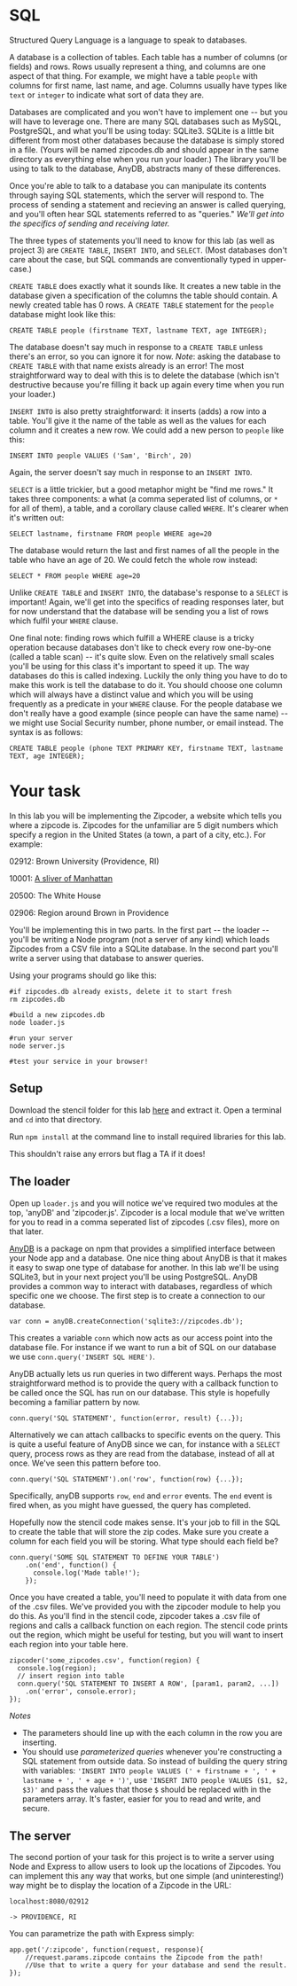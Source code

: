 SQL
====

Structured Query Language is a language to speak to databases.

A database is a collection of tables. Each table has a number of columns (or fields)
and rows. Rows usually represent a thing, and columns are one aspect of that thing.
For example, we might have a table `people` with columns for first name, last name,
and age. Columns usually have types like `text` or `integer` to indicate what sort
of data they are.

Databases are complicated and you won't have to implement one -- but you will have
to leverage one. There are many SQL databases such as MySQL, PostgreSQL, and what
you'll be using today: SQLite3. SQLite is a little bit different from most other
databases because the database is simply stored in a file. (Yours will be named
zipcodes.db and should appear in the same directory as everything else when you run
your loader.) The library you'll be using to talk to the database, AnyDB, abstracts
many of these differences.

Once you're able to talk to a database you can manipulate its contents through
saying SQL statements, which the server will respond to. The process of sending
a statement and recieving an answer is called querying, and you'll often hear
SQL statements referred to as "queries." *We'll get into the specifics of sending
and receiving later.*

The three types of statements you'll need to know for this lab (as well as project 3)
are `CREATE TABLE`, `INSERT INTO`, and `SELECT`. (Most databases don't care about
the case, but SQL commands are conventionally typed in upper-case.)

`CREATE TABLE` does exactly what it sounds like. It creates a new table in the database
given a specification of the columns the table should contain. A newly created table
has 0 rows. A `CREATE TABLE` statement for the `people` database might look like this:

```
CREATE TABLE people (firstname TEXT, lastname TEXT, age INTEGER);
```

The database doesn't say much in response to a `CREATE TABLE` unless there's an error,
so you can ignore it for now. _Note_: asking the database to `CREATE TABLE` with that name exists already is an error! The most straightforward way to deal with
this is to delete the database (which isn't destructive because you're filling it back
up again every time when you run your loader.)

`INSERT INTO` is also pretty straightforward: it inserts (adds) a row into a table. You'll give
it the name of the table as well as the values for each column and it creates a new row.
We could add a new person to `people` like this:

```
INSERT INTO people VALUES ('Sam', 'Birch', 20)
```

Again, the server doesn't say much in response to an `INSERT INTO`.

`SELECT` is a little trickier, but a good metaphor might be "find me rows." It takes
three components: a what (a comma seperated list of columns, or `*` for all of them), a table, and a corollary
clause called `WHERE`. It's clearer when it's written out:

```
SELECT lastname, firstname FROM people WHERE age=20
```

The database would return the last and first names of all the people in the table who have
an age of 20. We could fetch the whole row instead:

```
SELECT * FROM people WHERE age=20
```

Unlike `CREATE TABLE` and `INSERT INTO`, the database's response to a `SELECT` is important!
Again, we'll get into the specifics of reading responses later, but for now understand
that the database will be sending you a list of rows which fulfil your `WHERE` clause.

One final note: finding rows which fulfill a WHERE clause is a tricky operation because
databases don't like to check every row one-by-one (called a table scan) -- it's quite slow.
Even on the relatively small scales you'll be using for this class it's important to speed it
up. The way databases do this is called indexing. Luckily the only thing you have to do
to make this work is tell the database to do it. You should choose one column which will
always have a distinct value and which you will be using frequently as a predicate in your
`WHERE` clause. For the people database we don't really have a good example (since people
can have the same name) -- we might use Social Security number, phone number, or email
instead. The syntax is as follows:

```
CREATE TABLE people (phone TEXT PRIMARY KEY, firstname TEXT, lastname TEXT, age INTEGER);
```

# Your task

In this lab you will be implementing the Zipcoder, a website which tells you where
a zipcode is. Zipcodes for the unfamiliar are 5 digit numbers which specify a region
in the United States (a town, a part of a city, etc.). For example:

02912: Brown University (Providence, RI)

10001: [A sliver of Manhattan](http://goo.gl/maps/7H8Nh)

20500: The White House

02906: Region around Brown in Providence

You'll be implementing this in two parts. In the first part -- the loader -- you'll be
writing a Node program (not a server of any kind) which loads Zipcodes
from a CSV file into a SQLite database. In the second part you'll write a server
using that database to answer queries.

Using your programs should go like this:

```
#if zipcodes.db already exists, delete it to start fresh
rm zipcodes.db

#build a new zipcodes.db
node loader.js

#run your server
node server.js

#test your service in your browser!
```

## Setup

Download the stencil folder for this lab [here](http://cs.brown.edu/courses/cs132/labs/SQL-lab.zip) and extract
it. Open a terminal and `cd` into that directory.

Run `npm install` at the command line to install required libraries for this lab.

This shouldn't raise any errors but flag a TA if it does!

## The loader

Open up `loader.js` and you will notice we've required two modules at the top,
'anyDB' and 'zipcoder.js'. Zipcoder is a local module that we've written for you
to read in a comma seperated list of zipcodes (.csv files), more on that later. 

[AnyDB](https://github.com/grncdr/node-any-db) is a package on npm that provides
a simplified interface between your Node app and a database. One nice thing
about AnyDB is that it makes it easy to swap one type of database for another.
In this lab we'll be using SQLite3, but in your next project you'll be using
PostgreSQL. AnyDB provides a common way to interact with databases, regardless of
which specific one we choose. The first step is to create a connection to our
database.

    var conn = anyDB.createConnection('sqlite3://zipcodes.db');

This creates a variable `conn` which now acts as our access point into the
database file. For instance if we want to run a bit of SQL on our database we
use `conn.query('INSERT SQL HERE')`.

AnyDB actually lets us run queries in two different ways. Perhaps the most
straightforward method is to provide the query with a callback function to be called once the SQL has run on our database. This style is hopefully becoming a familiar pattern by now. 

`conn.query('SQL STATEMENT', function(error, result) {...});`

Alternatively we can attach callbacks to specific events on the query. This is
quite a useful feature of AnyDB since we can, for instance with a `SELECT` query, process rows as they
are read from the database, instead of all at once. We've seen this pattern
before too.

`conn.query('SQL STATEMENT').on('row', function(row) {...});`

Specifically, anyDB supports `row`, `end` and `error` events. The `end` event is
fired when, as you might have guessed, the query has completed.

Hopefully now the stencil code makes sense. It's your job to fill in the SQL to
create the table that will store the zip codes. Make sure you create a column
for each field you will be storing. What type should each field be?

    conn.query('SOME SQL STATEMENT TO DEFINE YOUR TABLE') 
        .on('end', function() {
          console.log('Made table!');
        });

Once you have created a table, you'll need to populate it with data from one of
the .csv files. We've provided you with the zipcoder module to help you do this.
As you'll find in the stencil code, zipcoder takes a .csv file of regions and
calls a callback function on each region. The stencil code prints out the
region, which might be useful for testing, but you will want to insert each
region into your table here.

    zipcoder('some_zipcodes.csv', function(region) {
      console.log(region);
      // insert region into table
      conn.query('SQL STATEMENT TO INSERT A ROW', [param1, param2, ...])
        .on('error', console.error);
    });

_Notes_
* The parameters should line up with the each column in the row you are
inserting.
* You should use *parameterized queries* whenever you're constructing a
SQL statement from outside data. So instead of building the query string with variables:
`'INSERT INTO people VALUES (' + firstname + ', ' + lastname + ', ' + age + ')'`, use
`'INSERT INTO people VALUES ($1, $2, $3)'` and pass the values that those `$` should
be replaced with in the parameters array. It's faster, easier for you to read and write,
and secure.

## The server

The second portion of your task for this project is to write a server using Node and
Express to allow users to look up the locations of Zipcodes. You can implement this
any way that works, but one simple (and uninteresting!) way might be to display the
location of a Zipcode in the URL:

```
localhost:8080/02912

-> PROVIDENCE, RI
```

You can parametrize the path with Express simply:

```
app.get('/:zipcode', function(request, response){
	//request.params.zipcode contains the Zipcode from the path!
	//Use that to write a query for your database and send the result.
});
```
